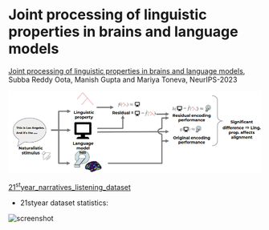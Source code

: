 # Joint processing of linguistic properties in brains and language models

[Joint processing of linguistic properties in brains and language models](https://arxiv.org/abs/2212.08094), Subba Reddy Oota, Manish Gupta and Mariya Toneva, NeurIPS-2023

![screenshot](architecture.png)

[21<sup>st</sup>year_narratives_listening_dataset](https://figshare.com/articles/dataset/BOLD5000_Release_2_0/14456124)

* 21styear dataset statistics:
  
![screenshot](bold5000_stats.PNG)
